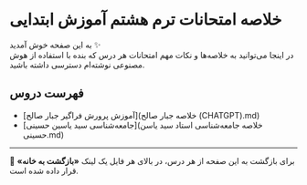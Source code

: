 # خلاصه امتحانات ترم هشتم آموزش ابتدایی

به این صفحه خوش آمدید ✨  
در اینجا می‌توانید به خلاصه‌ها و نکات مهم امتحانات هر درس که بنده با استفاده از هوش مصنوعی نوشته‌ام دسترسی داشته باشید.  

## فهرست دروس

- [آموزش پرورش فراگیر جبار صالح](خلاصه جبار صالح (CHATGPT).md)
- [جامعه‌شناسی سید یاسین حسینی](خلاصه جامعه‌شناسی استاد سید یاسن حسینی.md)

---

📌 برای بازگشت به این صفحه از هر درس، در بالای هر فایل یک لینک **«بازگشت به خانه»** قرار داده شده است.  
